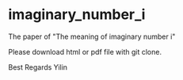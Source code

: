 # imaginary_number_i
The paper of "The meaning of imaginary number i"

Please download html or pdf file with git clone.

Best Regards
Yilin
